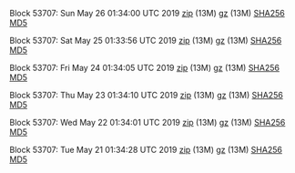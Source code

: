 Block 53707: Sun May 26 01:34:00 UTC 2019 [zip](https://files.01coin.io/testnet/2019-05-26/bootstrap.dat.zip) (13M) [gz](https://files.01coin.io/testnet/2019-05-26/bootstrap.dat.tar.gz) (13M) [SHA256](https://files.01coin.io/testnet/2019-05-26/sha256.txt) [MD5](https://files.01coin.io/testnet/2019-05-26/md5.txt)

Block 53707: Sat May 25 01:33:56 UTC 2019 [zip](https://files.01coin.io/testnet/2019-05-25/bootstrap.dat.zip) (13M) [gz](https://files.01coin.io/testnet/2019-05-25/bootstrap.dat.tar.gz) (13M) [SHA256](https://files.01coin.io/testnet/2019-05-25/sha256.txt) [MD5](https://files.01coin.io/testnet/2019-05-25/md5.txt)

Block 53707: Fri May 24 01:34:05 UTC 2019 [zip](https://files.01coin.io/testnet/2019-05-24/bootstrap.dat.zip) (13M) [gz](https://files.01coin.io/testnet/2019-05-24/bootstrap.dat.tar.gz) (13M) [SHA256](https://files.01coin.io/testnet/2019-05-24/sha256.txt) [MD5](https://files.01coin.io/testnet/2019-05-24/md5.txt)

Block 53707: Thu May 23 01:34:10 UTC 2019 [zip](https://files.01coin.io/testnet/2019-05-23/bootstrap.dat.zip) (13M) [gz](https://files.01coin.io/testnet/2019-05-23/bootstrap.dat.tar.gz) (13M) [SHA256](https://files.01coin.io/testnet/2019-05-23/sha256.txt) [MD5](https://files.01coin.io/testnet/2019-05-23/md5.txt)

Block 53707: Wed May 22 01:34:01 UTC 2019 [zip](https://files.01coin.io/testnet/2019-05-22/bootstrap.dat.zip) (13M) [gz](https://files.01coin.io/testnet/2019-05-22/bootstrap.dat.tar.gz) (13M) [SHA256](https://files.01coin.io/testnet/2019-05-22/sha256.txt) [MD5](https://files.01coin.io/testnet/2019-05-22/md5.txt)

Block 53707: Tue May 21 01:34:28 UTC 2019 [zip](https://files.01coin.io/testnet/2019-05-21/bootstrap.dat.zip) (13M) [gz](https://files.01coin.io/testnet/2019-05-21/bootstrap.dat.tar.gz) (13M) [SHA256](https://files.01coin.io/testnet/2019-05-21/sha256.txt) [MD5](https://files.01coin.io/testnet/2019-05-21/md5.txt)
